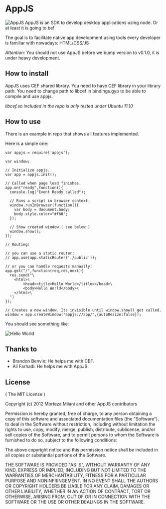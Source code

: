 # AppJS

![AppJS](https://github.com/milani/appjs/raw/master/appjs.png "AppJS") AppJS is an SDK to develop desktop applications using node. Or at least
it is going to be!

The goal is to facilitate native app development using
tools every developer is familiar with nowadays: HTML/CSS/JS

_Attention:_ You should not use AppJS before we bump version to 
v0.1.0, it is under heavy development.

## How to install

AppJS uses CEF shared library. You need to have CEF library in your
library path. You need to change path to libcef in bindings.gyp to
be able to compile and use appjs.

_libcef.so included in the repo is only tested under Ubuntu 11.10_

## How to use

There is an example in repo that shows all features implemented.

Here is a simple one:

	var appjs = require('appjs');

	var window;

	// Initialize appjs.
    var app = appjs.init();

    // Called when page load finishes.
    app.on("ready",function(){
	  console.log("Event Ready called");

	  // Runs a script in browser context.
	  window.runInBrowser(function(){
	    var body = document.body;
	    body.style.color="#f60";
	  });

	  // Show created window ( see below )
	  window.show();
	});

	// Routing:

	// you can use a static router:
	// app.use(app.staticRouter('./public'));

	// or you can handle requests manually:
	app.get("/",function(req,res,next){
	  res.send("\
	  	<html>\
	  		<head><title>Hello World</title></head>\
	  		<body>Hello World</body>\
	  	</html>\
	  ")
	});

	// Creates a new window. Its invisible until window.show() get called.
    window = app.createWindow("appjs://app/",{autoResize:false});

You should see something like:

![Hello World](https://github.com/milani/appjs/raw/master/example/output.png "Hello World")

## Thanks to

* Brandon Benvie: He helps me with CEF.
* Ali Farhadi: He helps me with AppJS.

## License
( The MIT License )

Copyright (c) 2012 Morteza Milani and other AppJS contributors

Permission is hereby granted, free of charge, to any person obtaining
a copy of this software and associated documentation files (the
"Software"), to deal in the Software without restriction, including
without limitation the rights to use, copy, modify, merge, publish,
distribute, sublicense, and/or sell copies of the Software, and to
permit persons to whom the Software is furnished to do so, subject to
the following conditions:

The above copyright notice and this permission notice shall be
included in all copies or substantial portions of the Software.

THE SOFTWARE IS PROVIDED "AS IS", WITHOUT WARRANTY OF ANY KIND,
EXPRESS OR IMPLIED, INCLUDING BUT NOT LIMITED TO THE WARRANTIES OF
MERCHANTABILITY, FITNESS FOR A PARTICULAR PURPOSE AND
NONINFRINGEMENT. IN NO EVENT SHALL THE AUTHORS OR COPYRIGHT HOLDERS BE
LIABLE FOR ANY CLAIM, DAMAGES OR OTHER LIABILITY, WHETHER IN AN ACTION
OF CONTRACT, TORT OR OTHERWISE, ARISING FROM, OUT OF OR IN CONNECTION
WITH THE SOFTWARE OR THE USE OR OTHER DEALINGS IN THE SOFTWARE.